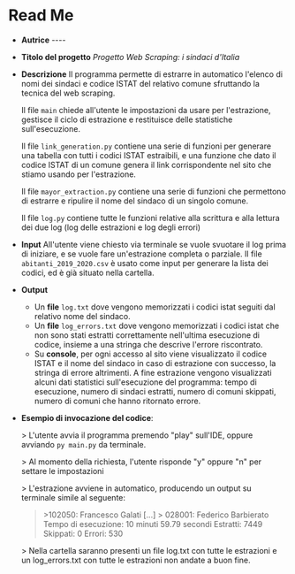 # Read Me

* **Autrice**
  \---- 

* **Titolo del progetto**
  *Progetto Web Scraping: i sindaci d'Italia*

* **Descrizione**
  Il programma permette di estrarre in automatico l'elenco di nomi dei sindaci e codice ISTAT del relativo comune sfruttando la tecnica del web scraping.

  Il file `main` chiede all'utente le impostazioni da usare per l'estrazione, gestisce il ciclo di estrazione e restituisce delle statistiche sull'esecuzione.

  Il file `link_generation.py` contiene una serie di funzioni per generare una tabella con tutti i codici ISTAT estraibili, e una funzione che dato il codice ISTAT di un comune genera il link corrispondente nel sito che stiamo usando per l'estrazione.

  Il file `mayor_extraction.py` contiene una serie di funzioni che permettono di estrarre e ripulire il nome del sindaco di un singolo comune.

  Il file `log.py` contiene tutte le funzioni relative alla scrittura e alla lettura dei due log (log delle estrazioni e log degli errori)

* **Input**
  All'utente viene chiesto via terminale se vuole svuotare il log prima di iniziare, e se vuole fare un'estrazione completa o parziale.
  Il file `abitanti_2019_2020.csv` è usato come input per generare la lista dei codici, ed è già situato nella cartella. 

* **Output**

  * Un **file** `log.txt` dove vengono memorizzati i codici istat seguiti dal relativo nome del sindaco.
  * Un **file** `log_errors.txt` dove vengono memorizzati i codici istat che non sono stati estratti correttamente nell'ultima esecuzione di codice, insieme a una stringa che descrive l'errore riscontrato.
  * Su **console**, per ogni accesso al sito viene visualizzato il codice ISTAT e il nome del sindaco in caso di estrazione con successo, la stringa di errore altrimenti.
    A fine estrazione vengono visualizzati alcuni dati statistici sull'esecuzione del programma: tempo di esecuzione, numero di sindaci estratti, numero di comuni skippati, numero di comuni che hanno ritornato errore.

* **Esempio di invocazione del codice**:

  \> L'utente avvia il programma premendo "play" sull'IDE, oppure avviando `py main.py` da terminale.

  \> Al momento della richiesta, l'utente risponde "y" oppure "n" per settare le impostazioni

  \> L'estrazione avviene in automatico, producendo un output su terminale simile al seguente:

  > \>102050: Francesco Galati
  > [...]
  > \> 028001: Federico Barbierato
  > Tempo di esecuzione: 10 minuti 59.79 secondi
  > Estratti: 7449
  > Skippati: 0
  > Errori: 530

  \> Nella cartella saranno presenti un file log.txt con tutte le estrazioni e un log_errors.txt con tutte le estrazioni non andate a buon fine.